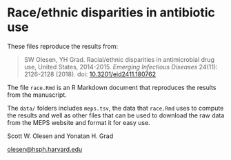 # Race/ethnic disparities in antibiotic use

These files reproduce the results from:

> SW Olesen, YH Grad. Racial/ethnic disparities in antimicrobial drug use, United States, 2014-2015. *Emerging Infectious Diseases* 24(11): 2126-2128 (2018). doi: [10.3201/eid2411.180762](https://doi.org/10.3201/eid2411.180762)

The file `race.Rmd` is an R Markdown document that reproduces the results from
the manuscript.

The `data/` folders includes `meps.tsv`, the data that `race.Rmd` uses to
compute the results and well as other files that can be used to download the
raw data from the MEPS website and format it for easy use.

Scott W. Olesen and Yonatan H. Grad

<olesen@hsph.harvard.edu>
